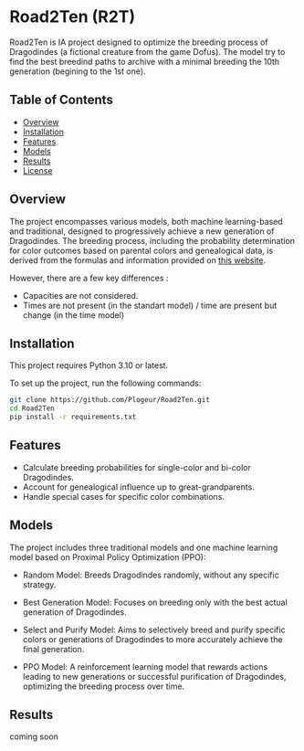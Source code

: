 # Road2Ten (R2T)

Road2Ten is IA project designed to optimize the breeding process of Dragodindes (a fictional creature from the game Dofus). The model try to find the best breedind paths to archive with a minimal breeding the 10th generation (begining to the 1st one).

## Table of Contents

- [Overview](#Overview)
- [Installation](#Installation)
- [Features](#Features)
- [Models](#Models)
- [Results](#Results)
- [License](#License)

## Overview

The project encompasses various models, both machine learning-based and traditional, designed to progressively achieve a new generation of Dragodindes. The breeding process, including the probability determination for color outcomes based on parental colors and genealogical data, is derived from the formulas and information provided on [this website](https://felis-silvestris.lescigales.org/).

However, there are a few key differences :
- Capacities are not considered.
- Times are not present (in the standart model) / time are present but change (in the time model)

## Installation

This project requires Python 3.10 or latest.

To set up the project, run the following commands:

```bash
git clone https://github.com/Plogeur/Road2Ten.git
cd Road2Ten
pip install -r requirements.txt
```

## Features

- Calculate breeding probabilities for single-color and bi-color Dragodindes.
- Account for genealogical influence up to great-grandparents.
- Handle special cases for specific color combinations.

## Models

The project includes three traditional models and one machine learning model based on Proximal Policy Optimization (PPO):

- Random Model: Breeds Dragodindes randomly, without any specific strategy.

- Best Generation Model: Focuses on breeding only with the best actual generation of Dragodindes.

- Select and Purify Model: Aims to selectively breed and purify specific colors or generations of Dragodindes to more accurately achieve the final generation.

- PPO Model: A reinforcement learning model that rewards actions leading to new generations or successful purification of Dragodindes, optimizing the breeding process over time.

## Results 

coming soon